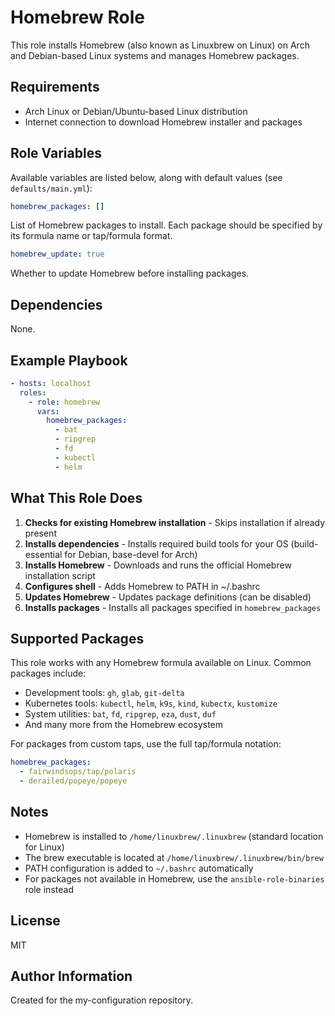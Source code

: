 # Homebrew Role

This role installs Homebrew (also known as Linuxbrew on Linux) on Arch and Debian-based Linux systems and manages Homebrew packages.

## Requirements

- Arch Linux or Debian/Ubuntu-based Linux distribution
- Internet connection to download Homebrew installer and packages

## Role Variables

Available variables are listed below, along with default values (see `defaults/main.yml`):

```yaml
homebrew_packages: []
```

List of Homebrew packages to install. Each package should be specified by its formula name or tap/formula format.

```yaml
homebrew_update: true
```

Whether to update Homebrew before installing packages.

## Dependencies

None.

## Example Playbook

```yaml
- hosts: localhost
  roles:
    - role: homebrew
      vars:
        homebrew_packages:
          - bat
          - ripgrep
          - fd
          - kubectl
          - helm
```

## What This Role Does

1. **Checks for existing Homebrew installation** - Skips installation if already present
2. **Installs dependencies** - Installs required build tools for your OS (build-essential for Debian, base-devel for Arch)
3. **Installs Homebrew** - Downloads and runs the official Homebrew installation script
4. **Configures shell** - Adds Homebrew to PATH in ~/.bashrc
5. **Updates Homebrew** - Updates package definitions (can be disabled)
6. **Installs packages** - Installs all packages specified in `homebrew_packages`

## Supported Packages

This role works with any Homebrew formula available on Linux. Common packages include:

- Development tools: `gh`, `glab`, `git-delta`
- Kubernetes tools: `kubectl`, `helm`, `k9s`, `kind`, `kubectx`, `kustomize`
- System utilities: `bat`, `fd`, `ripgrep`, `eza`, `dust`, `duf`
- And many more from the Homebrew ecosystem

For packages from custom taps, use the full tap/formula notation:
```yaml
homebrew_packages:
  - fairwindsops/tap/polaris
  - derailed/popeye/popeye
```

## Notes

- Homebrew is installed to `/home/linuxbrew/.linuxbrew` (standard location for Linux)
- The brew executable is located at `/home/linuxbrew/.linuxbrew/bin/brew`
- PATH configuration is added to `~/.bashrc` automatically
- For packages not available in Homebrew, use the `ansible-role-binaries` role instead

## License

MIT

## Author Information

Created for the my-configuration repository.
